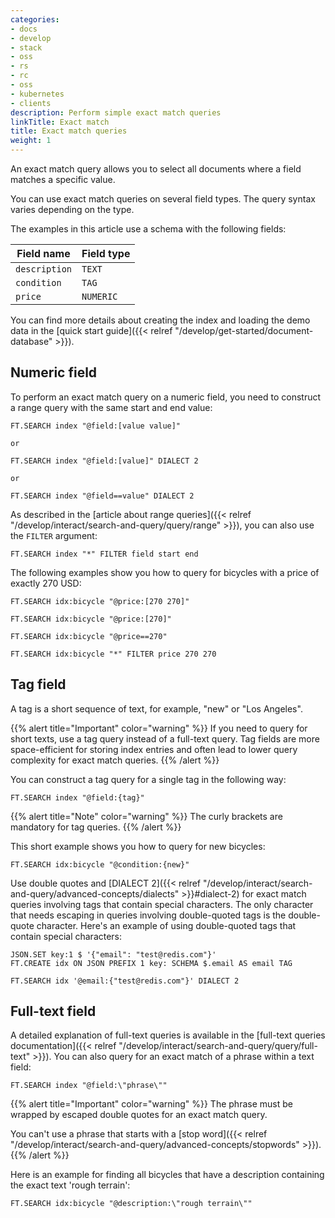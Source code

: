 ```yaml
---
categories:
- docs
- develop
- stack
- oss
- rs
- rc
- oss
- kubernetes
- clients
description: Perform simple exact match queries
linkTitle: Exact match
title: Exact match queries
weight: 1
---
```


An exact match query allows you to select all documents where a field matches a specific value. 

You can use exact match queries on several field types. The query syntax varies depending on the type. 

The examples in this article use a schema with the following fields:

| Field name | Field type |
| ---------- | ---------- |
| `description`| `TEXT` |
| `condition` | `TAG` |
| `price` | `NUMERIC` |

You can find more details about creating the index and loading the demo data in the [quick start guide]({{< relref "/develop/get-started/document-database" >}}).

## Numeric field

To perform an exact match query on a numeric field, you need to construct a range query with the same start and end value:

```
FT.SEARCH index "@field:[value value]"

or

FT.SEARCH index "@field:[value]" DIALECT 2

or

FT.SEARCH index "@field==value" DIALECT 2
```

As described in the [article about range queries]({{< relref "/develop/interact/search-and-query/query/range" >}}), you can also use the `FILTER` argument:

```
FT.SEARCH index "*" FILTER field start end
```

The following examples show you how to query for bicycles with a price of exactly 270 USD:

```
FT.SEARCH idx:bicycle "@price:[270 270]"
```

```
FT.SEARCH idx:bicycle "@price:[270]"
```

```
FT.SEARCH idx:bicycle "@price==270"
```

```
FT.SEARCH idx:bicycle "*" FILTER price 270 270
```


## Tag field

A tag is a short sequence of text, for example, "new" or "Los Angeles". 

{{% alert title="Important" color="warning" %}}
If you need to query for short texts, use a tag query instead of a full-text query. Tag fields are more space-efficient for storing index entries and often lead to lower query complexity for exact match queries.
{{% /alert  %}}

You can construct a tag query for a single tag in the following way:

```
FT.SEARCH index "@field:{tag}"
```

{{% alert title="Note" color="warning" %}}
The curly brackets are mandatory for tag queries.
{{% /alert  %}}

This short example shows you how to query for new bicycles:

```
FT.SEARCH idx:bicycle "@condition:{new}"
```

Use double quotes and [DIALECT 2]({{< relref "/develop/interact/search-and-query/advanced-concepts/dialects" >}}#dialect-2) for exact match queries involving tags that contain special characters. The only character that needs escaping in queries involving double-quoted tags is the double-quote character. Here's an example of using double-quoted tags that contain special characters:
```
JSON.SET key:1 $ '{"email": "test@redis.com"}'
FT.CREATE idx ON JSON PREFIX 1 key: SCHEMA $.email AS email TAG

FT.SEARCH idx '@email:{"test@redis.com"}' DIALECT 2
```

## Full-text field

A detailed explanation of full-text queries is available in the [full-text queries documentation]({{< relref "/develop/interact/search-and-query/query/full-text" >}}). You can also query for an exact match of a phrase within a text field:

```
FT.SEARCH index "@field:\"phrase\""
```

{{% alert title="Important" color="warning" %}}
The phrase must be wrapped by escaped double quotes for an exact match query.

You can't use a phrase that starts with a [stop word]({{< relref "/develop/interact/search-and-query/advanced-concepts/stopwords" >}}).
{{% /alert  %}}

Here is an example for finding all bicycles that have a description containing the exact text 'rough terrain':

```
FT.SEARCH idx:bicycle "@description:\"rough terrain\""
```